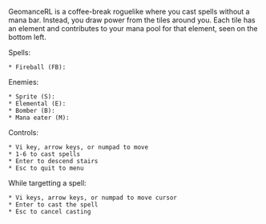 GeomanceRL is a coffee-break roguelike where you cast spells without a mana bar. Instead, you draw power from the tiles around you. Each tile has an element and contributes to your mana pool for that element, seen on the bottom left. 

Spells:

    * Fireball (FB):

Enemies:

    * Sprite (S): 
    * Elemental (E):
    * Bomber (B):
    * Mana eater (M):

Controls:

    * Vi key, arrow keys, or numpad to move
    * 1-6 to cast spells
    * Enter to descend stairs
    * Esc to quit to menu

While targetting a spell:

    * Vi keys, arrow keys, or numpad to move cursor
    * Enter to cast​ the spell
    * Esc to cancel casting
